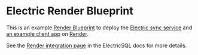 # Electric Render Blueprint

This is an example [Render Blueprint](https://docs.render.com/blueprint-spec) to deploy the [Electric sync service](https://electric-sql.com/product/sync) and [an example client app](https://github.com/electric-sql/standalone-basic-example) on [Render](https://render.com).

See the [Render integration page](https://electric-sql.com/docs/integrations/render) in the ElectricSQL docs for more details.